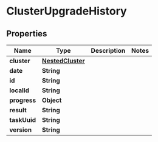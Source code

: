 

# ClusterUpgradeHistory


## Properties

Name | Type | Description | Notes
------------ | ------------- | ------------- | -------------
**cluster** | [**NestedCluster**](NestedCluster.md) |  | 
**date** | **String** |  | 
**id** | **String** |  | 
**localId** | **String** |  | 
**progress** | **Object** |  | 
**result** | **String** |  | 
**taskUuid** | **String** |  | 
**version** | **String** |  | 



